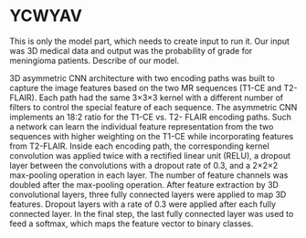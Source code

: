 # YCWYAV

This is only the model part, which needs to create input to run it. 
Our input was 3D medical data and output was the probability of grade for meningioma patients.
Describe of our model.

3D asymmetric CNN architecture with two encoding paths was built to capture the image features based on the two MR sequences (T1-CE and T2-FLAIR). 
Each path had the same 3×3×3 kernel with a different number of filters to control the special feature of each sequence. 
The asymmetric CNN implements an 18:2 ratio for the T1-CE vs. T2- FLAIR encoding paths. 
Such a network can learn the individual feature representation from the two sequences with higher weighting on the T1-CE while incorporating 
features from T2-FLAIR. Inside each encoding path, the corresponding kernel convolution was applied twice with a rectified linear unit (RELU), 
a dropout layer between the convolutions with a dropout rate of 0.3, and a 2×2×2 max-pooling operation in each layer. 
The number of feature channels was doubled after the max-pooling operation. After feature extraction by 3D convolutional layers, 
three fully connected layers were applied to map 3D features. Dropout layers with a rate of 0.3 were applied after each fully connected layer. 
In the final step, the last fully connected layer was used to feed a softmax, which maps the feature vector to binary classes.
